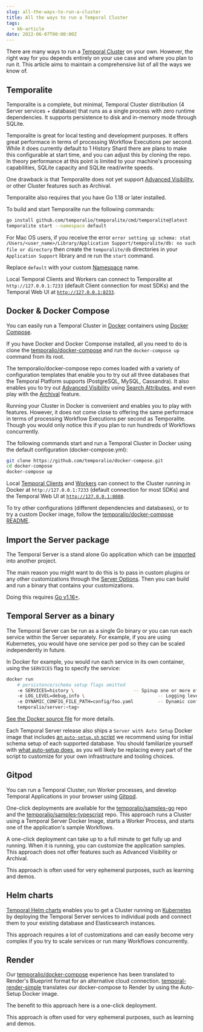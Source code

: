 ```yaml
---
slug: all-the-ways-to-run-a-cluster
title: All the ways to run a Temporal Cluster
tags:
  - kb-article
date: 2022-06-07T00:00:00Z
---
```


There are many ways to run a [Temporal Cluster](/clusters) on your own.
However, the right way for you depends entirely on your use case and where you plan to run it.
This article aims to maintain a comprehensive list of all the ways we know of.

<!-- truncate -->

## Temporalite

Temporalite is a complete, but minimal, Temporal Cluster distribution (4 Server services + database) that runs as a single process with zero runtime dependencies.
It supports persistence to disk and in-memory mode through SQLite.

Temporalite is great for local testing and development purposes.
It offers great performace in terms of processing Workflow Executions per second.
While it does currently default to 1 History Shard there are plans to make this configurable at start time, and you can adjust this by cloning the repo.
In theory performance at this point is limited to your machine's processing capabilities, SQLite capacity and SQLite read/write speeds.

One drawback is that Temporalite does not yet support [Advanced Visibility](/visibility#advanced-visibility), or other Cluster features such as Archival.

Temporalite also requires that you have Go 1.18 or later installed.

To build and start Temporalite run the following commands:

```bash
go install github.com/temporalio/temporalite/cmd/temporalite@latest
temporalite start --namespace default
```

For Mac OS users, if you receive the error `error setting up schema: stat /Users/<user_name>/Library/Application Support/temporalite/db: no such file or directory` then create the `temporalite/db` directories in your `Application Support` library and re run the `start` command.

Replace `default` with your custom [Namespace](/namespaces) name.

Local Temporal Clients and Workers can connect to Temporalite at `http://127.0.0.1:7233` (default Client connection for most SDKs) and the Temporal Web UI at [`http://127.0.0.1:8233`](http://127.0.0.1:8233/namespaces/default/workflows).

## Docker & Docker Compose

You can easily run a Temporal Cluster in [Docker](https://docs.docker.com/engine/install) containers using [Docker Compose](https://docs.docker.com/compose/install).

If you have Docker and Docker Componse installed, all you need to do is clone the [temporalio/docker-compose](https://github.com/temporalio/docker-compose) and run the `docker-compose up` command from its root.

The temporalio/docker-compose repo comes loaded with a variety of configuration templates that enable you to try out all three databases that the Temporal Platform supports (PostgreSQL, MySQL, Cassandra).
It also enables you to try out [Advanced Visibility](/visibility#advanced-visibility) using [Search Attributes](/visibility#search-attribute), and even play with the [Archival](/clusters#archival) feature.

Running your Cluster in Docker is convenient and enables you to play with features.
However, it does not come close to offering the same performace in terms of processing Workflow Executions per second as Temporalite.
Though you would only notice this if you plan to run hundreds of Workflows concurrently.

The following commands start and run a Temporal Cluster in Docker using the default configuration (docker-compose.yml):

```bash
git clone https://github.com/temporalio/docker-compose.git
cd docker-compose
docker-compose up
```

Local [Temporal Clients](/temporal#temporal-client) and [Workers](/workers) can connect to the Cluster running in Docker at `http://127.0.0.1:7233` (default connection for most SDKs) and the Temporal Web UI at [`http://127.0.0.1:8080`](http://127.0.0.1:8080/namespaces/default/workflows).

To try other configurations (different dependencies and databases), or to try a custom Docker image, follow the [temporalio/docker-compose README](https://github.com/temporalio/docker-compose/blob/main/README.md).

## Import the Server package

The Temporal Server is a stand alone Go application which can be [imported](/references/server-options) into another project.

The main reason you might want to do this is to pass in custom plugins or any other customizations through the [Server Options](/references/server-options).
Then you can build and run a binary that contains your customizations.

Doing this requires [Go v1.16+](https://github.com/temporalio/temporal/blob/master/CONTRIBUTING.md).

## Temporal Server as a binary

The Temporal Server can be run as a single Go binary or you can run each service within the Server separately.
For example, if you are using Kubernetes, you would have one service per pod so they can be scaled independently in future.

In Docker for example, you would run each service in its own container, using the `SERVICES` flag to specify the service:

```bash
docker run
    # persistence/schema setup flags omitted
    -e SERVICES=history \                      -- Spinup one or more of: history, matching, worker, frontend
    -e LOG_LEVEL=debug,info \                           -- Logging level
    -e DYNAMIC_CONFIG_FILE_PATH=config/foo.yaml         -- Dynamic config file to be watched
    temporalio/server:<tag>
```

[See the Docker source file](https://github.com/temporalio/temporal/tree/master/docker) for more details.

Each Temporal Server release also ships a `Server with Auto Setup` Docker image that includes [an `auto-setup.sh` script](https://github.com/temporalio/docker-builds/blob/main/docker/auto-setup.sh) we recommend using for initial schema setup of each supported database.
You should familiarize yourself with [what auto-setup does](https://temporal.io/blog/auto-setup), as you will likely be replacing every part of the script to customize for your own infrastructure and tooling choices.

## Gitpod

You can run a Temporal Cluster, run Worker processes, and develop Temporal Applications in your browser using [Gitpod](https://www.gitpod.io/).

One-click deployments are available for the [temporalio/samples-go](https://github.com/temporalio/samples-go) repo and the [temporalio/samples-typescript](https://github.com/temporalio/samples-typescript) repo.
This approach runs a Cluster using a Temporal Server Docker Image, starts a Worker Process, and starts one of the application's sample Workflows.

A one-click deployment can take up to a full minute to get fully up and running.
When it is running, you can customize the application samples.
This approach does not offer features such as Advanced Visibility or Archival.

This approach is often used for very ephemeral purposes, such as learning and demos.

## Helm charts

[Temporal Helm charts](https://github.com/temporalio/helm-charts) enables you to get a Cluster running on [Kubernetes](https://kubernetes.io/) by deploying the Temporal Server services to individual pods and connect them to your existing database and Elasticsearch instances.

This approach requires a lot of customizations and can easily become very complex if you try to scale services or run many Workflows concurrently.

## Render

Our [temporalio/docker-compose](https://github.com/temporalio/docker-compose) experience has been translated to Render's Blueprint format for an alternative cloud connection.
[temporal-render-simple](https://github.com/temporalio/temporal-render-simple) translates our docker-compose to Render by using the Auto-Setup Docker image.

The benefit to this approach here is a one-click deployment.

This approach is often used for very ephemeral purposes, such as learning and demos.
